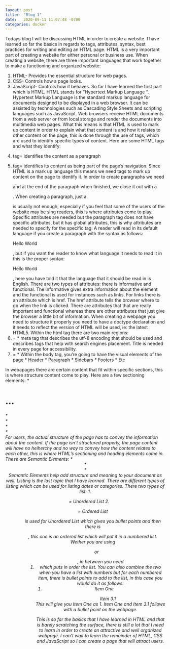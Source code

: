 ```yaml
---
layout: post
title:  "Blog 1"
date:   2020-09-11 11:07:48 -0700
categories: docker
---
```


Todays blog I will be discussing HTML in order to create a website. I have learned so far the basics in regards to tags, attributes, syntax, best practices for writing and editing an HTML page. 
HTML is a very important part of creating a website for either personal or business use. 
When creating a website, there are three important languages that work together to make a functioning and organized website:
1. HTML- Provides the essential structure for web pages.
2. CSS- Controls how a page looks. 
3. JavaScript- Controls how it behaves. 
So far I have learned the first part which is HTML. HTML stands for “Hypertext Markup Language “. Hypertext Markup Language is the standard markup language for documents designed to be displayed in a web browser. It can be assisted by technologies such as Cascading Style Sheets and scripting languages such as JavaScript. Web browsers receive HTML documents from a web server or from local storage and render the documents into multimedia web pages. What this means is that HTML is used to mark up content in order to explain what that content is and how it relates to other content on the page, this is done through the use of tags, which are used to identify specific types of content. 
Here are some HTML tags and what they identify:
1. <p> tag= identifies the content as a paragraph
2. <n> tag= identifies its content as being part of the page’s navigation.
Since HTML is a mark up language this means we need tags to mark up content on the page to identify it. In order to create paragraphs we need <p> and at the end of the paragraph when finished, we close it out with a </p>.  When creating a paragraph, just a <p> is usually not enough, especially if you feel that some of the users of the website may be sing readers, this is where attributes come to play. Specific attributes are needed but the paragraph tag does not have specific attributes, but it has global attributes, this is why attributes are needed to specify for the specific tag.  A reader will read in its default language if you create a paragraph with the syntax as follows: <p>Hello World</p>, but if you want the reader to know what language it needs to read it in this is the proper syntax: <p lang=“en”>Hello World</p>, here you have told it that the language that it should be read in is English. 
There are two types of attributes: there is informative and functional. The informative gives extra information  about the element and the functional is used for instances such as links. For links there is an attribute which is href. The href attribute tells the browser where to go when the link is clicked. There are attributes that that are really important and functional whereas there are other attributes that just give the  browser a little bit of information. 
When creating a webpage you need to structure it properly you need to have a doctype declaration and it needs to reflect the version of HTML will be used, ie: the latest HTML5. Within the html tag there are two main regions:
1. <head> = 
    * meta tag that describes the utf-8 encoding that should be used and describes tags that help with search engines placement. Title is needed in every page for accessibility. 
2. <body> =
    * Within the body tag, you’re going to have the visual elements of the page
        * Header
        * Paragraph 
        * Sidebars 
        * Footers 
        * Etc
In webapages there are certain content that fit within specific sections, this is where structure content come to play. 
Here are a few sectioning elements:
        * <h1> … <h6>
        * <article>
        * <aside>
        * <nav>
        * <section>
For users, the actual structure of the page has to convey the information about the content. If the page isn’t structured properly, the page content will have no heiherchy and no way to convey how the content relates to each other, this is where HTML’s sectioning and heading elements come in. 
These are Semantic Elements:
        * <header>
        * <main>
        * <footer>
Semantic Elements help add structure and meaning to your document as well. 
Listing is the last topic that I have learned. There are different types of listing which can be used for listing dates or categories. 
There two types of list:
        1. <ul> = Unordered List
        2. <ol> = Ordered List
<ul></ul> is used for Unordered List which gives you bullet points and then there is <ol></ol>, this one is an ordered list which will put it in a numbered list. Wether you are using <ul> or <ol>, in between you need <li> which puts in order the list. You can also combine the two when you have a list with numbers but for each numbered item, there is bullet points to add to the list, in this case you would do it as follows:
<ol>
	<li>Item One </li>
	   <ul>Item 3.1 </li>
 </ol>
This will give you Item One as 1. Item One and Item 3.1 follows with a bullet point on the webpage. 

This is so far the basics that I have learned in HTML and that is barely scratching the surface, there is still a lot that I need to learn in order to create an attractive and well organized webpage. I can’t wait to learn the remainder of HTML, CSS and JavaScript so I can create a page that will attract users.  

